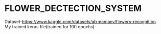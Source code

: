 # FLOWER_DECTECTION_SYSTEM
Dataset-https://www.kaggle.com/datasets/alxmamaev/flowers-recognition
My trained keras file(trained for 100 epochs)-
